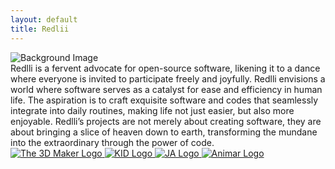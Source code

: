 ```yaml
---
layout: default
title: Redlii
---
```



<section id="Back">
    <img src="{{ '/assets/img/Back.png' | relative_url }}" alt="Background Image">
</section>

<section class="intro">
        Redlli is a fervent advocate for open-source software, likening it to a dance where everyone is invited to participate freely and joyfully. Redlli envisions a world where software serves as a catalyst for ease and efficiency in human life. The aspiration is to craft exquisite software and codes that seamlessly integrate into daily routines, making life not just easier, but also more enjoyable. Redlli’s projects are not merely about creating software, they are about bringing a slice of heaven down to earth, transforming the mundane into the extraordinary through the power of code.
    </section>
    
<section id="logos">
    <div class="logo-container">
        <a href="{{ '/3Dmaker' | relative_url }}">
            <img src="{{ '/assets/img/3Dmaker.png' | relative_url }}" alt="The 3D Maker Logo">
        </a>
        <a href="https://tkid.redlii.com/">
            <img src="{{ '/assets/img/KID.png' | relative_url }}" alt="KID Logo">
        </a>
        <a href="https://ja.redlii.com">
            <img src="{{ '/assets/img/JA_logo.png' | relative_url }}" alt="JA Logo">
        </a>
        <a href="{{ '/Animar' | relative_url }}">
            <img src="{{ '/assets/img/Animar.png' | relative_url }}" alt="Animar Logo">
        </a>
    </div>
</section>


